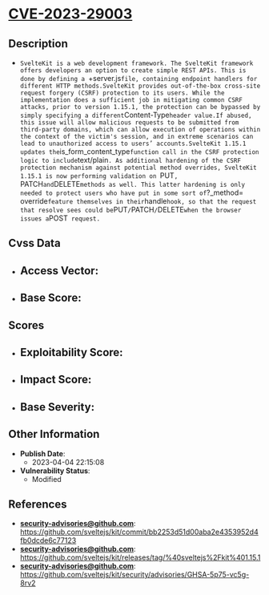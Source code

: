 
# [CVE-2023-29003](https://cve.mitre.org/cgi-bin/cvename.cgi?name=CVE-2023-29003)

## Description

- `SvelteKit is a web development framework. The SvelteKit framework offers developers an option to create simple REST APIs. This is done by defining a `+server.js` file, containing endpoint handlers for different HTTP methods.SvelteKit provides out-of-the-box cross-site request forgery (CSRF) protection to its users. While the implementation does a sufficient job in mitigating common CSRF attacks, prior to version 1.15.1, the protection can be bypassed by simply specifying a different `Content-Type` header value.If abused, this issue will allow malicious requests to be submitted from third-party domains, which can allow execution of operations within the context of the victim's session, and in extreme scenarios can lead to unauthorized access to users’ accounts.SvelteKit 1.15.1 updates the `is_form_content_type` function call in the CSRF protection logic to include `text/plain`. As additional hardening of the CSRF protection mechanism against potential method overrides, SvelteKit 1.15.1 is now performing validation on `PUT`, `PATCH` and `DELETE` methods as well. This latter hardening is only needed to protect users who have put in some sort of `?_method= override` feature themselves in their `handle` hook, so that the request that resolve sees could be `PUT`/`PATCH`/`DELETE` when the browser issues a `POST` request.`

## Cvss Data

- **Access Vector**:
  - 
- **Base Score**:
  - 

## Scores

- **Exploitability Score**:
  - 
- **Impact Score**:
  - 
- **Base Severity**:
  - 

## Other Information

- **Publish Date**:
  - 2023-04-04 22:15:08
- **Vulnerability Status**:
  - Modified

## References

- **security-advisories@github.com**: https://github.com/sveltejs/kit/commit/bb2253d51d00aba2e4353952d4fb0dcde6c77123
- **security-advisories@github.com**: https://github.com/sveltejs/kit/releases/tag/%40sveltejs%2Fkit%401.15.1
- **security-advisories@github.com**: https://github.com/sveltejs/kit/security/advisories/GHSA-5p75-vc5g-8rv2
